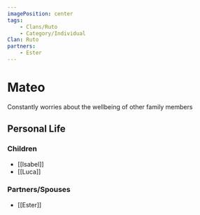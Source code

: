 ```yaml
---
imagePosition: center
tags:
    - Clans/Ruto
    - Category/Individual
Clan: Ruto
partners:
    - Ester
---
```


# Mateo

Constantly worries about the wellbeing of other family members

## Personal Life

### Children

-   [[Isabel]]
-   [[Luca]]

### Partners/Spouses

-   [[Ester]]
